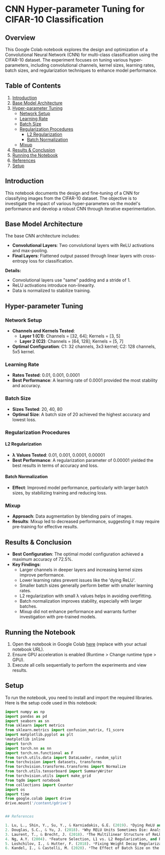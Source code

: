 # CNN Hyper-parameter Tuning for CIFAR-10 Classification

## Overview

This Google Colab notebook explores the design and optimization of a Convolutional Neural Network (CNN) for multi-class classification using the CIFAR-10 dataset. The experiment focuses on tuning various hyper-parameters, including convolutional channels, kernel sizes, learning rates, batch sizes, and regularization techniques to enhance model performance.

## Table of Contents

1. [Introduction](#introduction)
2. [Base Model Architecture](#base-model-architecture)
3. [Hyper-parameter Tuning](#hyper-parameter-tuning)
   - [Network Setup](#network-setup)
   - [Learning Rate](#learning-rate)
   - [Batch Size](#batch-size)
   - [Regularization Procedures](#regularization-procedures)
     - [L2 Regularization](#l2-regularization)
     - [Batch Normalization](#batch-normalization)
   - [Mixup](#mixup)
4. [Results & Conclusion](#results--conclusion)
5. [Running the Notebook](#running-the-notebook)
6. [References](#references)
7. [Setup](#setup)

## Introduction

This notebook documents the design and fine-tuning of a CNN for classifying images from the CIFAR-10 dataset. The objective is to investigate the impact of various hyper-parameters on the model's performance and develop a robust CNN through iterative experimentation.

## Base Model Architecture

The base CNN architecture includes:
- **Convolutional Layers**: Two convolutional layers with ReLU activations and max-pooling.
- **Final Layers**: Flattened output passed through linear layers with cross-entropy loss for classification.

**Details:**
- Convolutional layers use "same" padding and a stride of 1.
- ReLU activations introduce non-linearity.
- Data is normalized to stabilize training.

## Hyper-parameter Tuning

### Network Setup
- **Channels and Kernels Tested**:
  - **Layer 1 (C1)**: Channels = [32, 64]; Kernels = [3, 5]
  - **Layer 2 (C2)**: Channels = [64, 128]; Kernels = [5, 7]
- **Optimal Configuration**: C1: 32 channels, 3x3 kernel; C2: 128 channels, 5x5 kernel.

### Learning Rate
- **Rates Tested**: 0.01, 0.001, 0.0001
- **Best Performance**: A learning rate of 0.0001 provided the most stability and accuracy.

### Batch Size
- **Sizes Tested**: 20, 40, 80
- **Optimal Size**: A batch size of 20 achieved the highest accuracy and lowest loss.

### Regularization Procedures

#### L2 Regularization
- **λ Values Tested**: 0.01, 0.001, 0.0001, 0.00001
- **Best Performance**: A regularization parameter of 0.00001 yielded the best results in terms of accuracy and loss.

#### Batch Normalization
- **Effect**: Improved model performance, particularly with larger batch sizes, by stabilizing training and reducing loss.

### Mixup
- **Approach**: Data augmentation by blending pairs of images.
- **Results**: Mixup led to decreased performance, suggesting it may require pre-training for effective results.

## Results & Conclusion

- **Best Configuration**: The optimal model configuration achieved a maximum accuracy of 72.5%.
- **Key Findings**:
  - Larger channels in deeper layers and increasing kernel sizes improve performance.
  - Lower learning rates prevent issues like the 'dying ReLU'.
  - Smaller batch sizes generally perform better with smaller learning rates.
  - L2 regularization with small λ values helps in avoiding overfitting.
  - Batch normalization improves stability, especially with larger batches.
  - Mixup did not enhance performance and warrants further investigation with pre-trained models.

## Running the Notebook

1. Open the notebook in Google Colab [here](#) (replace with your actual notebook URL).
2. Ensure GPU acceleration is enabled (Runtime > Change runtime type > GPU).
3. Execute all cells sequentially to perform the experiments and view results.

## Setup

To run the notebook, you need to install and import the required libraries. Here is the setup code used in this notebook:

```python
import numpy as np
import pandas as pd
import seaborn as sn
from sklearn import metrics
from sklearn.metrics import confusion_matrix, f1_score
import matplotlib.pyplot as plt
%matplotlib inline
import torch
import torch.nn as nn
import torch.nn.functional as F
from torch.utils.data import DataLoader, random_split
from torchvision import datasets, transforms
from torchvision.transforms.transforms import Normalize
from torch.utils.tensorboard import SummaryWriter
from torchvision.utils import make_grid
from tqdm import notebook
from collections import Counter
import os
import time
from google.colab import drive
drive.mount('/content/gdrive')


## References

1. Lu, L., Shin, Y., Su, Y., & Karniadakis, G.E. (2019). *Dying ReLU and Initialization: Theory and Numerical Examples*. arXiv preprint arXiv:1903.06733.
2. Douglas, S.C., & Yu, J. (2018). *Why RELU Units Sometimes Die: Analysis of Single-Unit Error Backpropagation in Neural Networks*. 52nd Asilomar Conference on Signals, Systems, and Computers.
3. Laurent, T., & Brecht, J. (2018). *The Multilinear Structure of ReLU Networks*. International Conference on Machine Learning.
4. Ng, A.Y. (2004). *Feature Selection, L1 vs. L2 Regularization, and Rotational Invariance*. International Conference on Machine Learning.
5. Loshchilov, I., & Hutter, F. (2018). *Fixing Weight Decay Regularization in Adam*.
6. Kandel, I., & Castelli, M. (2020). *The Effect of Batch Size on the Generalizability of CNNs on a Histopathology Dataset*. ICT Express.
